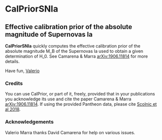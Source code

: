 # **CalPriorSNIa**
## Effective calibration prior of the absolute magnitude of Supernovas Ia

**CalPriorSNIa** quickly computes the effective calibration prior of the absolute magnitude M_B of the Supernovas Ia used to obtain a given determination of H_0. See Camarena & Marra [arXiv:1906.11814](https://arxiv.org/abs/1906.11814) for more details.

Have fun,
[Valerio](http://inspirehep.net/author/profile/V.Marra.1)


### Credits

You can use CalPrior, or part of it, freely, provided that in your publications you acknowledge its use and cite the paper Camarena & Marra [arXiv:1906.11814](https://arxiv.org/abs/1906.11814).
If using the provided Pantheon data, please cite [Scolnic et al 2018](https://arxiv.org/abs/1710.00845).



### Acknowledgements

Valerio Marra thanks David Camarena for help on various issues.
